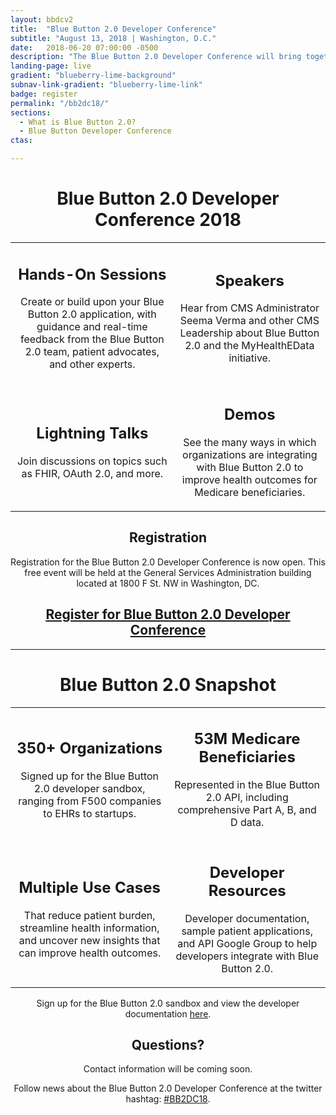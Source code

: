 ```yaml
---
layout: bbdcv2
title:  "Blue Button 2.0 Developer Conference"
subtitle: "August 13, 2018 | Washington, D.C."
date:   2018-06-20 07:00:00 -0500
description: "The Blue Button 2.0 Developer Conference will bring together developers to learn, build software, and share insights on how we can leverage claims data to serve the Medicare population."
landing-page: live
gradient: "blueberry-lime-background"
subnav-link-gradient: "blueberry-lime-link"
badge: register
permalink: "/bb2dc18/"
sections:
  - What is Blue Button 2.0?
  - Blue Button Developer Conference
ctas:

---
```


<h1 style="text-align:center">Blue Button 2.0 Developer Conference 2018</h1>
<table>
<tr>
<td>
<h2 style="text-align:center"><b>Hands-On Sessions</b></h2>
<p style="text-align:center">Create or build upon your Blue Button 2.0 application, with guidance and real-time feedback from the Blue Button 2.0 team, patient advocates, and other experts.
</p></td>
<td>
<h2 style="text-align:center"><b>Speakers</b></h2>
<p style="text-align:center">Hear from CMS Administrator Seema Verma and other CMS Leadership about Blue Button 2.0 and the MyHealthEData initiative.</p></td>
</tr>
<tr>
<td>
<h2 style="text-align:center"><b>Lightning Talks</b></h2>
<p style="text-align:center">Join discussions on topics such as FHIR, OAuth 2.0, and more.
</p></td>
<td>
<h2 style="text-align:center"><b>Demos</b></h2>
<p style="text-align:center">See the many ways in which organizations are integrating with Blue Button 2.0 to improve health outcomes for Medicare beneficiaries.</p>
</td>
</tr>
</table>

<h2 style="text-align:center"><b>Registration</b></h2>
<p style="text-align:center">Registration for the Blue Button 2.0 Developer Conference is now open. This free event will be held at the General Services Administration building located at 1800 F St. NW in Washington, DC.
</p>

<h2 style="text-align:center"><a href="https://www.cvent.com/events/blue-button-2-0-developer-conference-bbdc-/registration-72c410fbc8d941889feb7ad3d1dd5d17.aspx?tw=AF-11-0A-66-6B-62-2E-E8-F9-16-B4-9D-61-24-C9-C7&fqp=true" target="_blank">Register for Blue Button 2.0 Developer Conference</a></h2>

<hr/>
<h1 style="text-align:center">Blue Button 2.0 Snapshot</h1>
<table>
<tr>
<td>
<h2 style="text-align:center"><b>350+ Organizations</b></h2>
<p style="text-align:center">Signed up for the Blue Button 2.0 developer sandbox, ranging from F500 companies to EHRs to startups.
</p></td>
<td>
<h2 style="text-align:center"><b>53M Medicare Beneficiaries</b></h2>
<p style="text-align:center">Represented in the Blue Button 2.0 API, including comprehensive Part A, B, and D data.
</p></td>
</tr>
<tr>
<td>
<h2 style="text-align:center"><b>Multiple Use Cases</b></h2>
<p style="text-align:center">That reduce patient burden, streamline health information, and uncover new insights that can improve health outcomes.
</p></td>
<td>
<h2 style="text-align:center"><b>Developer Resources</b></h2>
<p style="text-align:center">Developer documentation, sample patient applications, and API Google Group to help developers integrate with Blue Button 2.0.
</p></td>
</tr>
</table>

<p style="text-align:center">Sign up for the Blue Button 2.0 sandbox and view the developer documentation <a href="https://sandbox.bluebutton.cms.gov/v1/accounts/create" target="_blank">here</a>.</p>

<h2 style="text-align:center">Questions?</h2>
<p style="text-align:center">Contact information will be coming soon.</p>

<p></p>
<p style="text-align:center">Follow news about the Blue Button 2.0 Developer Conference at the twitter hashtag: 
<a href="https://twitter.com/search?q=%23bb2dc18&src=typd" target="_blank">#BB2DC18</a>.</p>